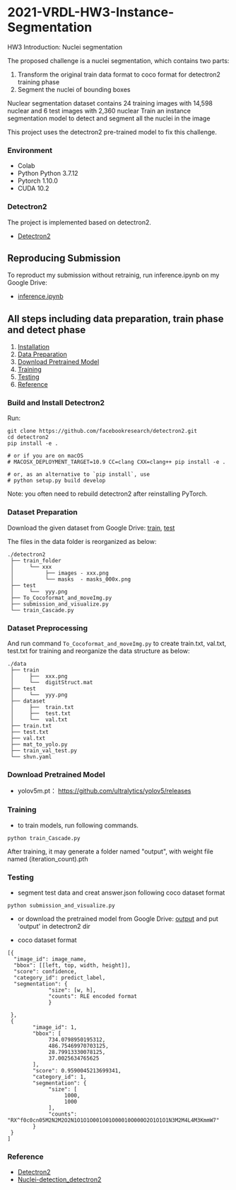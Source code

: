 # 2021-VRDL-HW3-Instance-Segmentation
HW3 Introduction: Nuclei segmentation

The proposed challenge is a nuclei segmentation, which contains two parts:
1. Transform the original train data format to coco format for detectron2 training phase
2. Segment the nuclei of bounding boxes

Nuclear segmentation dataset contains 24 training images with 14,598 nuclear and 6 test images with 2,360 nuclear
Train an instance segmentation model to detect and segment all the nuclei in the image 

This project uses the detectron2 pre-trained model to fix this challenge.


### Environment
- Colab
- Python Python 3.7.12
- Pytorch 1.10.0
- CUDA 10.2

### Detectron2
The project is implemented based on detectron2.
- [Detectron2](https://github.com/facebookresearch/detectron2)

## Reproducing Submission
To reproduct my submission without retrainig, run inference.ipynb on my Google Drive:
- [inference.ipynb](https://colab.research.google.com/drive/1XkynNde7CjvR3Qyx-zcOvTF6c3PB1KA_?usp=sharing)

## All steps including data preparation, train phase and detect phase
1. [Installation](#build-and-install-detectron2)
2. [Data Preparation](#dataset-preparation)
3. [Download Pretrained Model](#download-pretrained-model)
4. [Training](#training)
5. [Testing](#testing)
6. [Reference](#reference)


### Build and Install Detectron2

Run:
```
git clone https://github.com/facebookresearch/detectron2.git
cd detectron2
pip install -e .

# or if you are on macOS
# MACOSX_DEPLOYMENT_TARGET=10.9 CC=clang CXX=clang++ pip install -e .

# or, as an alternative to `pip install`, use
# python setup.py build develop
```
Note: you often need to rebuild detectron2 after reinstalling PyTorch.



### Dataset Preparation
Download the given dataset from Google Drive: [train](https://drive.google.com/file/d/1FMZBGIGchY4YaUthdFeQuLNb70dI6WR5/view?usp=sharing), [test](https://drive.google.com/file/d/1KP1mguSRKBPwfSBYzKtEJBRhyT4pYbEZ/view?usp=sharing)

The files in the data folder is reorganized as below:
```
./detectron2
 ├── train_folder
 │     └── xxx
 │          ├── images - xxx.png
 │          └── masks  - masks_000x.png
 ├── test
 │     └──  yyy.png
 ├── To_Cocoformat_and_moveImg.py
 ├── submission_and_visualize.py
 └── train_Cascade.py
```

### Dataset Preprocessing
And run command `To_Cocoformat_and_moveImg.py` to create train.txt, val.txt, test.txt for training and reorganize the  data structure as below:
```
./data
 ├── train
 │     ├──  xxx.png
 │     └──  digitStruct.mat
 ├── test
 │     └──  yyy.png
 ├── dataset
 │     ├──  train.txt
 │     ├──  test.txt
 │     └──  val.txt
 ├── train.txt
 ├── test.txt
 ├── val.txt
 ├── mat_to_yolo.py
 ├── train_val_test.py
 └── shvn.yaml
```

### Download Pretrained Model
- yolov5m.pt： https://github.com/ultralytics/yolov5/releases

### Training
- to train models, run following commands.
```
python train_Cascade.py
```
After training, it may generate a folder named "output", with weight file named (iteration_count).pth

### Testing
- segment test data and creat answer.json following coco dataset format
```
python submission_and_visualize.py
```
- or download the pretrained model from Google Drive: [output](https://drive.google.com/file/d/1lmsq-2JC5aRf7a_kWp8T1b8VGfo_F1Tx/view?usp=sharing) and put 'output' in detectron2 dir

- coco dataset format

```
[{
  "image_id": image_name,
  "bbox": [[left, top, width, height]],
  "score": confidence,
  "category_id": predict_label,
  "segmentation": {
             "size": [w, h],
             "counts": RLE encoded format
             }
  
 }, 
 {
        "image_id": 1,
        "bbox": [
             734.0798950195312,
             486.75469970703125,
             28.79913330078125,
             37.0025634765625
        ],
        "score": 0.9590045213699341,
        "category_id": 1,
        "segmentation": {
             "size": [
                  1000,
                  1000
             ],
             "counts": "RX^f0c0cn05M2N2M2O2N1O1O1O001O01O00010O000O2O1O1O1N3M2M4L4M3KmmW7"
        }
 }
]
```

### Reference
- [Detectron2](https://github.com/facebookresearch/detectron2)
- [Nuclei-detection_detectron2](https://github.com/vbnmzxc9513/Nuclei-detection_detectron2)
